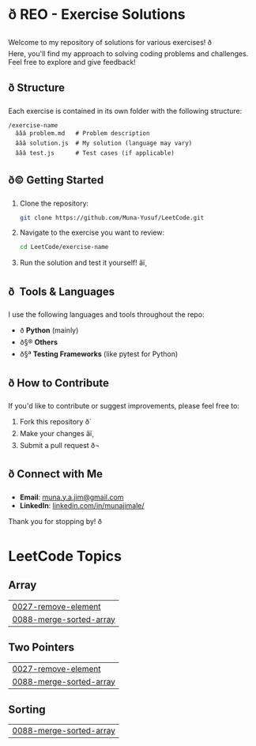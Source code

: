 # ð REO - Exercise Solutions

Welcome to my repository of solutions for various exercises! ð  
Here, you'll find my approach to solving coding problems and challenges. Feel free to explore and give feedback!

## ð Structure

Each exercise is contained in its own folder with the following structure:

```
/exercise-name
  âââ problem.md   # Problem description
  âââ solution.js  # My solution (language may vary)
  âââ test.js      # Test cases (if applicable)
```

## ð© Getting Started

1. Clone the repository:
   ```bash
   git clone https://github.com/Muna-Yusuf/LeetCode.git
   ```
   
2. Navigate to the exercise you want to review:
   ```bash
   cd LeetCode/exercise-name
   ```

3. Run the solution and test it yourself! âï¸

## ð  Tools & Languages

I use the following languages and tools throughout the repo:

- ð **Python** (mainly)
- ð§® **Others**
- ð§ª **Testing Frameworks** (like pytest for Python)

## ð How to Contribute

If you'd like to contribute or suggest improvements, please feel free to:

1. Fork this repository ð´
2. Make your changes âï¸
3. Submit a pull request ð¬

## ð Connect with Me

- **Email**: [muna.y.a.jim@gmail.com](mailto:muna.y.a.jim@gmail.com)  
- **LinkedIn**: [linkedin.com/in/munajimale/](https://www.linkedin.com/in/munajimale/)

Thank you for stopping by! ð

<!---LeetCode Topics Start-->
# LeetCode Topics
## Array
|  |
| ------- |
| [0027-remove-element](https://github.com/Muna-Yusuf/LeetCode/tree/master/0027-remove-element) |
| [0088-merge-sorted-array](https://github.com/Muna-Yusuf/LeetCode/tree/master/0088-merge-sorted-array) |
## Two Pointers
|  |
| ------- |
| [0027-remove-element](https://github.com/Muna-Yusuf/LeetCode/tree/master/0027-remove-element) |
| [0088-merge-sorted-array](https://github.com/Muna-Yusuf/LeetCode/tree/master/0088-merge-sorted-array) |
## Sorting
|  |
| ------- |
| [0088-merge-sorted-array](https://github.com/Muna-Yusuf/LeetCode/tree/master/0088-merge-sorted-array) |
<!---LeetCode Topics End-->